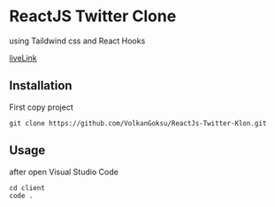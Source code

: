 # ReactJS Twitter Clone


using Taildwind css and React Hooks 

[liveLink](https://twitter-clone-1bbc4.web.app/)
## Installation

First copy project
```
git clone https://github.com/VolkanGoksu/ReactJs-Twitter-Klon.git
```

## Usage


after open Visual Studio Code

```
cd client
code .
```
